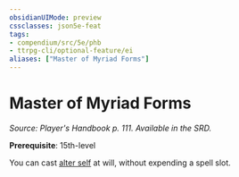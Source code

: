 ```yaml
---
obsidianUIMode: preview
cssclasses: json5e-feat
tags:
- compendium/src/5e/phb
- ttrpg-cli/optional-feature/ei
aliases: ["Master of Myriad Forms"]
---
```

# Master of Myriad Forms
*Source: Player's Handbook p. 111. Available in the SRD.*  

**Prerequisite**: 15th-level

You can cast [alter self](compendium/spells/alter-self.md) at will, without expending a spell slot.